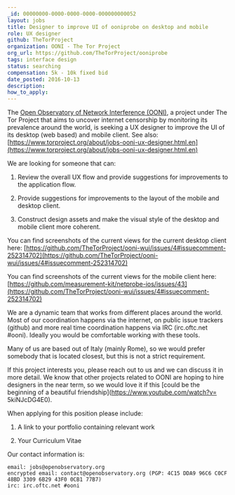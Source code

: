 ```yaml
---
_id: 00000000-0000-0000-0000-000000000052
layout: jobs
title: Designer to improve UI of ooniprobe on desktop and mobile
role: UX designer
github: TheTorProject
organization: OONI - The Tor Project
org_url: https://github.com/TheTorProject/ooniprobe
tags: interface design
status: searching
compensation: 5k - 10k fixed bid
date_posted: 2016-10-13
description:
how_to_apply:
---
```


The [Open Observatory of Network Interference (OONI)](https://ooni.torproject.org),
a project under The Tor Project that aims to uncover internet censorship by
monitoring its prevalence around the world, is seeking a UX designer to improve
the UI of its desktop (web based) and mobile client.
See also: [https://www.torproject.org/about/jobs-ooni-ux-designer.html.en](https://www.torproject.org/about/jobs-ooni-ux-designer.html.en)

We are looking for someone that can:

1. Review the overall UX flow and provide suggestions for improvements to
   the application flow.

2. Provide suggestions for improvements to the layout of the mobile and desktop
   client.

3. Construct design assets and make the visual style of the desktop and mobile
   client more coherent.

You can find screenshots of the current views for the current desktop client
here: [https://github.com/TheTorProject/ooni-wui/issues/4#issuecomment-252314702](https://github.com/TheTorProject/ooni-wui/issues/4#issuecomment-252314702)

You can find screenshots of the current views for the mobile client here:
[https://github.com/measurement-kit/netprobe-ios/issues/43](https://github.com/TheTorProject/ooni-wui/issues/4#issuecomment-252314702)

We are a dynamic team that works from different places around the world. Most of
our coordination happens via the internet, on public issue trackers (github)
and more real time coordination happens via IRC (irc.oftc.net #ooni). Ideally
you would be comfortable working with these tools.

Many of us are based out of Italy (mainly Rome), so we would prefer somebody that
is located closest, but this is not a strict requirement.

If this project interests you, please reach out to us and we can discuss it in
more detail. We know that other projects related to OONI are hoping to hire
designers in the near term, so we would love it if this [could be the beginning
of a beautiful friendship](https://www.youtube.com/watch?v= 5kiNJcDG4E0).

When applying for this position please include:

1. A link to your portfolio containing relevant work

2. Your Curriculum Vitae

Our contact information is:

```
email: jobs@openobservatory.org
encrypted email: contact@openobservatory.org (PGP: 4C15 DDA9 96C6 C0CF 48BD 3309 6B29 43F0 0CB1 77B7)
irc: irc.oftc.net #ooni
```
